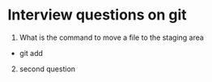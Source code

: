 # Interview questions on git

1. What is the command to move a file to the staging area
- git add <file-name>

2. second question